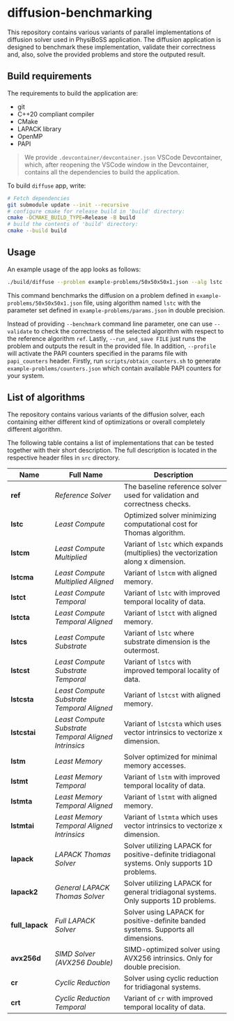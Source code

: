 # diffusion-benchmarking

This repository contains various variants of parallel implementations of diffusion solver used in PhysiBoSS application. The diffusion application is designed to benchmark these implementation, validate their correctness and, also, solve the provided problems and store the outputed result.

## Build requirements

The requirements to build the application are:
- git
- C++20 compliant compiler
- CMake
- LAPACK library
- OpenMP
- PAPI

> We provide `.devcontainer/devcontainer.json` VSCode Devcontainer, which, after reopening the VSCode window in the Devcontainer, contains all the dependencies to build the application. 

To build `diffuse` app, write:
```bash
# Fetch dependencies
git submodule update --init --recursive
# configure cmake for release build in 'build' directory:
cmake -DCMAKE_BUILD_TYPE=Release -B build
# build the contents of 'build' directory:
cmake --build build
```

## Usage

An example usage of the app looks as follows:
```bash
./build/diffuse --problem example-problems/50x50x50x1.json --alg lstc --params example-problems/params.json --benchmark --double
```
This command benchmarks the diffusion on a problem defined in `example-problems/50x50x50x1.json` file, using algorithm named `lstc` with the parameter set defined in `example-problems/params.json` in double precision. 

Instead of providing `--benchmark` command line parameter, one can use `--validate` to check the correctness of the selected algorithm with respect to the reference algorithm `ref`. Lastly, `--run_and_save FILE` just runs the problem and outputs the result in the provided file. In addition, `--profile` will activate the PAPI counters specified in the params file with `papi_counters` header. Firstly, run `scripts/obtain_counters.sh` to generate `example-problems/counters.json` which contain available PAPI counters for your system. 


## List of algorithms

The repository contains various variants of the diffusion solver, each containing either different kind of optimizations or overall completely different algorithm.

The following table contains a list of implementations that can be tested together with their short description. The full description is located in the respective header files in `src` directory.

| Name            | Full Name                                             | Description                                                                                   |
| --------------- | ----------------------------------------------------- | --------------------------------------------------------------------------------------------- |
| **ref**         | *Reference Solver*                                    | The baseline reference solver used for validation and correctness checks.                     |
| **lstc**        | *Least Compute*                                       | Optimized solver minimizing computational cost for Thomas algorithm.                          |
| **lstcm**       | *Least Compute Multiplied*                            | Variant of `lstc` which expands (multiplies) the vectorization along x dimension.             |
| **lstcma**      | *Least Compute Multiplied Aligned*                    | Variant of `lstcm` with aligned memory.                                                       |
| **lstct**       | *Least Compute Temporal*                              | Variant of `lstc` with improved temporal locality of data.                                    |
| **lstcta**      | *Least Compute Temporal Aligned*                      | Variant of `lstct` with aligned memory.                                                       |
| **lstcs**       | *Least Compute Substrate*                             | Variant of `lstc` where substrate dimension is the outermost.                                 |
| **lstcst**      | *Least Compute Substrate Temporal*                    | Variant of `lstcs` with improved temporal locality of data.                                   |
| **lstcsta**     | *Least Compute Substrate Temporal Aligned*            | Variant of `lstcst` with aligned memory.                                                      |
| **lstcstai**    | *Least Compute Substrate Temporal Aligned Intrinsics* | Variant of `lstcsta` which uses vector intrinsics to vectorize x dimension.                   |
| **lstm**        | *Least Memory*                                        | Solver optimized for minimal memory accesses.                                                 |
| **lstmt**       | *Least Memory Temporal*                               | Variant of `lstm` with improved temporal locality of data.                                    |
| **lstmta**      | *Least Memory Temporal Aligned*                       | Variant of `lstmt` with aligned memory.                                                       |
| **lstmtai**     | *Least Memory Temporal Aligned Intrinsics*            | Variant of `lstmta` which uses vector intrinsics to vectorize x dimension.                    |
| **lapack**      | *LAPACK Thomas Solver*                                | Solver utilizing LAPACK for positive-definite tridiagonal systems. Only supports 1D problems. |
| **lapack2**     | *General LAPACK Thomas Solver*                        | Solver utilizing LAPACK for general tridiagonal systems. Only supports 1D problems.           |
| **full_lapack** | *Full LAPACK Solver*                                  | Solver using LAPACK for positive-definite banded systems. Supports all dimensions.            |
| **avx256d**     | *SIMD Solver (AVX256 Double)*                         | SIMD-optimized solver using AVX256 intrinsics. Only for double precision.                     |
| **cr**          | *Cyclic Reduction*                                    | Solver using cyclic reduction for tridiagonal systems.                                        |
| **crt**         | *Cyclic Reduction Temporal*                           | Variant of `cr` with improved temporal locality of data.                                      |
